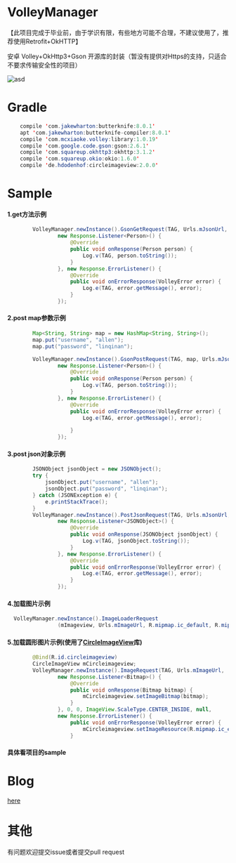 # VolleyManager
【此项目完成于毕业前，由于学识有限，有些地方可能不合理，不建议使用了，推荐使用Retrofit+OkHTTP】   

 安卓 Volley+OkHttp3+Gson 开源库的封装（暂没有提供对Https的支持，只适合不要求传输安全性的项目）

![asd](https://github.com/ALLENnan/VolleyManager/blob/master/screenshot/image.jpg)

# Gradle
```java
    compile 'com.jakewharton:butterknife:8.0.1'   
    apt 'com.jakewharton:butterknife-compiler:8.0.1'   
    compile 'com.mcxiaoke.volley:library:1.0.19'
    compile 'com.google.code.gson:gson:2.6.1'
    compile 'com.squareup.okhttp3:okhttp:3.1.2'
    compile 'com.squareup.okio:okio:1.6.0'
    compile 'de.hdodenhof:circleimageview:2.0.0'
```
# Sample  
#### 1.get方法示例
```java
        VolleyManager.newInstance().GsonGetRequest(TAG, Urls.mJsonUrl, Person.class,
                new Response.Listener<Person>() {
                    @Override
                    public void onResponse(Person person) {
                        Log.v(TAG, person.toString());
                    }
                }, new Response.ErrorListener() {
                    @Override
                    public void onErrorResponse(VolleyError error) {
                        Log.e(TAG, error.getMessage(), error);
                    }
                });
```

#### 2.post map参数示例
```java
        Map<String, String> map = new HashMap<String, String>();
        map.put("username", "allen");
        map.put("password", "linqinan");

        VolleyManager.newInstance().GsonPostRequest(TAG, map, Urls.mJsonUrl, Person.class,
                new Response.Listener<Person>() {
                    @Override
                    public void onResponse(Person person) {
                        Log.v(TAG, person.toString());
                    }
                }, new Response.ErrorListener() {
                    @Override
                    public void onErrorResponse(VolleyError error) {
                        Log.e(TAG, error.getMessage(), error);

                    }
                });
```

#### 3.post json对象示例
```java
        JSONObject jsonObject = new JSONObject();
        try {
            jsonObject.put("username", "allen");
            jsonObject.put("password", "linqinan");
        } catch (JSONException e) {
            e.printStackTrace();
        }
        VolleyManager.newInstance().PostJsonRequest(TAG, Urls.mJsonUrl, jsonObject,
                new Response.Listener<JSONObject>() {
                    @Override
                    public void onResponse(JSONObject jsonObject) {
                        Log.v(TAG, jsonObject.toString());
                    }
                }, new Response.ErrorListener() {
                    @Override
                    public void onErrorResponse(VolleyError error) {
                        Log.e(TAG, error.getMessage(), error);
                    }
                });

```

#### 4.加载图片示例
```java
  VolleyManager.newInstance().ImageLoaderRequest
                (mImageview, Urls.mImageUrl, R.mipmap.ic_default, R.mipmap.ic_error);
```
#### 5.加载圆形图片示例(使用了[CircleImageView](https://github.com/hdodenhof/CircleImageView)库)
```java
        @Bind(R.id.circleimageview)
        CircleImageView mCircleimageview;
        VolleyManager.newInstance().ImageRequest(TAG, Urls.mImageUrl,
                new Response.Listener<Bitmap>() {
                    @Override
                    public void onResponse(Bitmap bitmap) {
                        mCircleimageview.setImageBitmap(bitmap);
                    }
                }, 0, 0, ImageView.ScaleType.CENTER_INSIDE, null,
                new Response.ErrorListener() {
                    public void onErrorResponse(VolleyError error) {
                        mCircleimageview.setImageResource(R.mipmap.ic_error);
                    }

```

#### 具体看项目的sample

# Blog
[here](http://www.jianshu.com/p/b022eed6b427)

# 其他
有问题欢迎提交issue或者提交pull request
